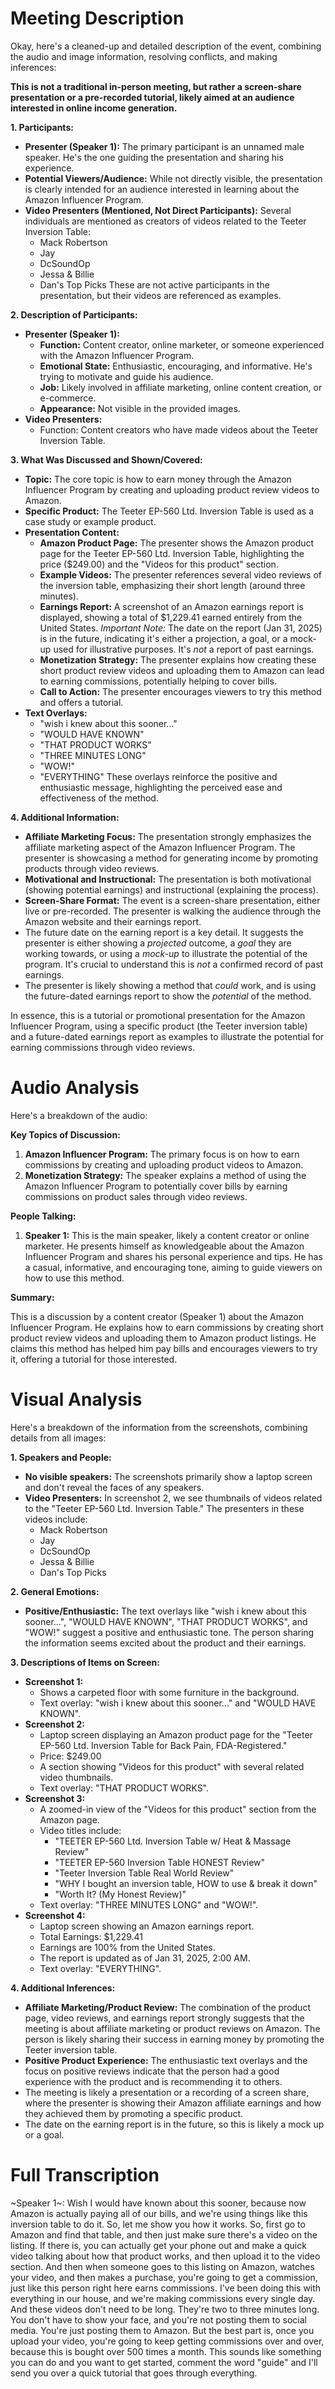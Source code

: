 # Meeting Description

Okay, here's a cleaned-up and detailed description of the event, combining the audio and image information, resolving conflicts, and making inferences:

**This is not a traditional in-person meeting, but rather a screen-share presentation or a pre-recorded tutorial, likely aimed at an audience interested in online income generation.**

**1. Participants:**

*   **Presenter (Speaker 1):** The primary participant is an unnamed male speaker. He's the one guiding the presentation and sharing his experience.
*   **Potential Viewers/Audience:** While not directly visible, the presentation is clearly intended for an audience interested in learning about the Amazon Influencer Program.
*   **Video Presenters (Mentioned, Not Direct Participants):** Several individuals are mentioned as creators of videos related to the Teeter Inversion Table:
    *   Mack Robertson
    *   Jay
    *   DcSoundOp
    *   Jessa & Billie
    *   Dan's Top Picks
    These are not active participants in the presentation, but their videos are referenced as examples.

**2. Description of Participants:**

*   **Presenter (Speaker 1):**
    *   **Function:** Content creator, online marketer, or someone experienced with the Amazon Influencer Program.
    *   **Emotional State:** Enthusiastic, encouraging, and informative. He's trying to motivate and guide his audience.
    *   **Job:** Likely involved in affiliate marketing, online content creation, or e-commerce.
    *   **Appearance:** Not visible in the provided images.
*   **Video Presenters:**
    * Function: Content creators who have made videos about the Teeter Inversion Table.

**3. What Was Discussed and Shown/Covered:**

*   **Topic:** The core topic is how to earn money through the Amazon Influencer Program by creating and uploading product review videos to Amazon.
*   **Specific Product:** The Teeter EP-560 Ltd. Inversion Table is used as a case study or example product.
*   **Presentation Content:**
    *   **Amazon Product Page:** The presenter shows the Amazon product page for the Teeter EP-560 Ltd. Inversion Table, highlighting the price ($249.00) and the "Videos for this product" section.
    *   **Example Videos:** The presenter references several video reviews of the inversion table, emphasizing their short length (around three minutes).
    *   **Earnings Report:** A screenshot of an Amazon earnings report is displayed, showing a total of $1,229.41 earned entirely from the United States. *Important Note:* The date on the report (Jan 31, 2025) is in the future, indicating it's either a projection, a goal, or a mock-up used for illustrative purposes. It's *not* a report of past earnings.
    *   **Monetization Strategy:** The presenter explains how creating these short product review videos and uploading them to Amazon can lead to earning commissions, potentially helping to cover bills.
    *   **Call to Action:** The presenter encourages viewers to try this method and offers a tutorial.
* **Text Overlays:**
    * "wish i knew about this sooner..."
    * "WOULD HAVE KNOWN"
    * "THAT PRODUCT WORKS"
    * "THREE MINUTES LONG"
    * "WOW!"
    * "EVERYTHING"
    These overlays reinforce the positive and enthusiastic message, highlighting the perceived ease and effectiveness of the method.

**4. Additional Information:**

*   **Affiliate Marketing Focus:** The presentation strongly emphasizes the affiliate marketing aspect of the Amazon Influencer Program. The presenter is showcasing a method for generating income by promoting products through video reviews.
*   **Motivational and Instructional:** The presentation is both motivational (showing potential earnings) and instructional (explaining the process).
*   **Screen-Share Format:** The event is a screen-share presentation, either live or pre-recorded. The presenter is walking the audience through the Amazon website and their earnings report.
*   The future date on the earning report is a key detail. It suggests the presenter is either showing a *projected* outcome, a *goal* they are working towards, or using a *mock-up* to illustrate the potential of the program. It's crucial to understand this is *not* a confirmed record of past earnings.
* The presenter is likely showing a method that *could* work, and is using the future-dated earnings report to show the *potential* of the method.

In essence, this is a tutorial or promotional presentation for the Amazon Influencer Program, using a specific product (the Teeter inversion table) and a future-dated earnings report as examples to illustrate the potential for earning commissions through video reviews.



# Audio Analysis

Here's a breakdown of the audio:

**Key Topics of Discussion:**

1.  **Amazon Influencer Program:** The primary focus is on how to earn commissions by creating and uploading product videos to Amazon.
2.  **Monetization Strategy:** The speaker explains a method of using the Amazon Influencer Program to potentially cover bills by earning commissions on product sales through video reviews.

**People Talking:**

1.  **Speaker 1:** This is the main speaker, likely a content creator or online marketer. He presents himself as knowledgeable about the Amazon Influencer Program and shares his personal experience and tips. He has a casual, informative, and encouraging tone, aiming to guide viewers on how to use this method.

**Summary:**

This is a discussion by a content creator (Speaker 1) about the Amazon Influencer Program. He explains how to earn commissions by creating short product review videos and uploading them to Amazon product listings. He claims this method has helped him pay bills and encourages viewers to try it, offering a tutorial for those interested.



# Visual Analysis

Here's a breakdown of the information from the screenshots, combining details from all images:

**1. Speakers and People:**

*   **No visible speakers:** The screenshots primarily show a laptop screen and don't reveal the faces of any speakers.
*   **Video Presenters:** In screenshot 2, we see thumbnails of videos related to the "Teeter EP-560 Ltd. Inversion Table." The presenters in these videos include:
    *   Mack Robertson
    *   Jay
    *   DcSoundOp
    *   Jessa & Billie
    *   Dan's Top Picks

**2. General Emotions:**

*   **Positive/Enthusiastic:** The text overlays like "wish i knew about this sooner...", "WOULD HAVE KNOWN", "THAT PRODUCT WORKS", and "WOW!" suggest a positive and enthusiastic tone. The person sharing the information seems excited about the product and their earnings.

**3. Descriptions of Items on Screen:**

*   **Screenshot 1:**
    *   Shows a carpeted floor with some furniture in the background.
    *   Text overlay: "wish i knew about this sooner..." and "WOULD HAVE KNOWN".
*   **Screenshot 2:**
    *   Laptop screen displaying an Amazon product page for the "Teeter EP-560 Ltd. Inversion Table for Back Pain, FDA-Registered."
    *   Price: $249.00
    *   A section showing "Videos for this product" with several related video thumbnails.
    *   Text overlay: "THAT PRODUCT WORKS".
*   **Screenshot 3:**
    *   A zoomed-in view of the "Videos for this product" section from the Amazon page.
    *   Video titles include:
        *   "TEETER EP-560 Ltd. Inversion Table w/ Heat & Massage Review"
        *   "TEETER EP-560 Inversion Table HONEST Review"
        *   "Teeter Inversion Table Real World Review"
        *   "WHY I bought an inversion table, HOW to use & break it down"
        *   "Worth It? (My Honest Review)"
    *   Text overlay: "THREE MINUTES LONG" and "WOW!".
*   **Screenshot 4:**
    *   Laptop screen showing an Amazon earnings report.
    *   Total Earnings: $1,229.41
    *   Earnings are 100% from the United States.
    *   The report is updated as of Jan 31, 2025, 2:00 AM.
    *   Text overlay: "EVERYTHING".

**4. Additional Inferences:**

*   **Affiliate Marketing/Product Review:** The combination of the product page, video reviews, and earnings report strongly suggests that the meeting is about affiliate marketing or product reviews on Amazon. The person is likely sharing their success in earning money by promoting the Teeter inversion table.
*   **Positive Product Experience:** The enthusiastic text overlays and the focus on positive reviews indicate that the person had a good experience with the product and is recommending it to others.
*   The meeting is likely a presentation or a recording of a screen share, where the presenter is showing their Amazon affiliate earnings and how they achieved them by promoting a specific product.
* The date on the earning report is in the future, so this is likely a mock up or a goal.



# Full Transcription

~Speaker 1~: Wish I would have known about this sooner, because now Amazon is actually paying all of our bills, and we're using things like this inversion table to do it. So, let me show you how it works. So, first go to Amazon and find that table, and then just make sure there's a video on the listing. If there is, you can actually get your phone out and make a quick video talking about how that product works, and then upload it to the video section. And then when someone goes to this listing on Amazon, watches your video, and then makes a purchase, you're going to get a commission, just like this person right here earns commissions. I've been doing this with everything in our house, and we're making commissions every single day. And these videos don't need to be long. They're two to three minutes long. You don't have to show your face, and you're not posting them to social media. You're just posting them to Amazon. But the best part is, once you upload your video, you're going to keep getting commissions over and over, because this is bought over 500 times a month. This sounds like something you can do and you want to get started, comment the word "guide" and I'll send you over a quick tutorial that goes through everything.